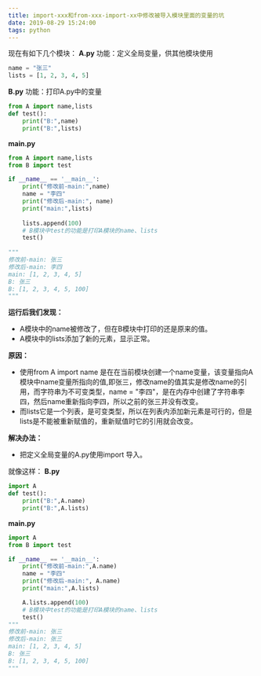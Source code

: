 ```yaml
---
title: import-xxx和from-xxx-import-xx中修改被导入模块里面的变量的坑
date: 2019-08-29 15:24:00
tags: python
---
```




现在有如下几个模块：
**A.py**
功能：定义全局变量，供其他模块使用

```python
name = "张三"
lists = [1, 2, 3, 4, 5]
```
**B.py**
功能：打印A.py中的变量
```python
from A import name,lists
def test():
    print("B:",name)
    print("B:",lists)
```
**main.py**
```python
from A import name,lists
from B import test

if __name__ == '__main__':
    print("修改前-main:",name)
    name = "李四"
    print("修改后-main:", name)
    print("main:",lists)
    
    lists.append(100)
    # B模块中test的功能是打印A模块的name、lists
    test()
 
"""
修改前-main: 张三
修改后-main: 李四
main: [1, 2, 3, 4, 5]
B: 张三
B: [1, 2, 3, 4, 5, 100]
"""
```
**运行后我们发现：**
- A模块中的name被修改了，但在B模块中打印的还是原来的值。
- A模块中的lists添加了新的元素，显示正常。

**原因：**
- 使用from A import name 是在在当前模块创建一个name变量，该变量指向A模块中name变量所指向的值,即张三，修改name的值其实是修改name的引用，而字符串为不可变类型，name = "李四"，是在内存中创建了字符串李四，然后name重新指向李四，所以之前的张三并没有改变。
- 而lists它是一个列表，是可变类型，所以在列表内添加新元素是可行的，但是lists是不能被重新赋值的，重新赋值时它的引用就会改变。


**解决办法：**
- 把定义全局变量的A.py使用import 导入。

就像这样：
**B.py**
```python
import A
def test():
    print("B:",A.name)
    print("B:",A.lists)
```
**main.py**
```python
import A
from B import test

if __name__ == '__main__':
    print("修改前-main:",A.name)
    name = "李四"
    print("修改后-main:", A.name)
    print("main:",A.lists)

    A.lists.append(100)
    # B模块中test的功能是打印A模块的name、lists
    test()
"""
修改前-main: 张三
修改后-main: 张三
main: [1, 2, 3, 4, 5]
B: 张三
B: [1, 2, 3, 4, 5, 100]
"""
```


